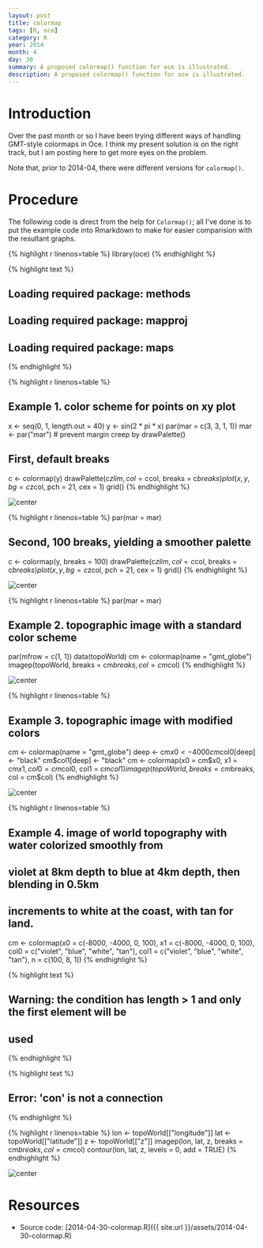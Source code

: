 ```yaml
---
layout: post
title: colormap
tags: [R, oce]
category: R
year: 2014
month: 4
day: 30
summary: A proposed colormap() function for oce is illustrated.
description: A proposed colormap() function for oce is illustrated.
---
```


# Introduction

Over the past month or so I have been trying different ways of handling GMT-style colormaps in Oce.  I think my present solution is on the right track, but I am posting here to get more eyes on the problem.

Note that, prior to 2014-04, there were different versions for ``colormap()``.


# Procedure

The following code is direct from the help for ``Colormap()``; all I've done is to put the example code into Rmarkdown to make for easier comparision with the resultant graphs.


{% highlight r linenos=table %}
library(oce)
{% endhighlight %}



{% highlight text %}
## Loading required package: methods
## Loading required package: mapproj
## Loading required package: maps
{% endhighlight %}



{% highlight r linenos=table %}
## Example 1. color scheme for points on xy plot
x <- seq(0, 1, length.out = 40)
y <- sin(2 * pi * x)
par(mar = c(3, 3, 1, 1))
mar <- par("mar")  # prevent margin creep by drawPalette()
## First, default breaks
c <- colormap(y)
drawPalette(c$zlim, col = c$col, breaks = c$breaks)
plot(x, y, bg = c$zcol, pch = 21, cex = 1)
grid()
{% endhighlight %}

![center](http://dankelley.github.io/figs/2014-04-30-colormap_unnamed-chunk-11.png) 

{% highlight r linenos=table %}
par(mar = mar)
## Second, 100 breaks, yielding a smoother palette
c <- colormap(y, breaks = 100)
drawPalette(c$zlim, col = c$col, breaks = c$breaks)
plot(x, y, bg = c$zcol, pch = 21, cex = 1)
grid()
{% endhighlight %}

![center](http://dankelley.github.io/figs/2014-04-30-colormap_unnamed-chunk-12.png) 

{% highlight r linenos=table %}
par(mar = mar)

## Example 2. topographic image with a standard color scheme
par(mfrow = c(1, 1))
data(topoWorld)
cm <- colormap(name = "gmt_globe")
imagep(topoWorld, breaks = cm$breaks, col = cm$col)
{% endhighlight %}

![center](http://dankelley.github.io/figs/2014-04-30-colormap_unnamed-chunk-13.png) 

{% highlight r linenos=table %}

## Example 3. topographic image with modified colors
cm <- colormap(name = "gmt_globe")
deep <- cm$x0 < -4000
cm$col0[deep] <- "black"
cm$col1[deep] <- "black"
cm <- colormap(x0 = cm$x0, x1 = cm$x1, col0 = cm$col0, col1 = cm$col1)
imagep(topoWorld, breaks = cm$breaks, col = cm$col)
{% endhighlight %}

![center](http://dankelley.github.io/figs/2014-04-30-colormap_unnamed-chunk-14.png) 

{% highlight r linenos=table %}

## Example 4. image of world topography with water colorized smoothly from
## violet at 8km depth to blue at 4km depth, then blending in 0.5km
## increments to white at the coast, with tan for land.
cm <- colormap(x0 = c(-8000, -4000, 0, 100), x1 = c(-8000, -4000, 0, 100), col0 = c("violet", 
    "blue", "white", "tan"), col1 = c("violet", "blue", "white", "tan"), n = c(100, 
    8, 1))
{% endhighlight %}



{% highlight text %}
## Warning: the condition has length > 1 and only the first element will be
## used
{% endhighlight %}



{% highlight text %}
## Error: 'con' is not a connection
{% endhighlight %}



{% highlight r linenos=table %}
lon <- topoWorld[["longitude"]]
lat <- topoWorld[["latitude"]]
z <- topoWorld[["z"]]
imagep(lon, lat, z, breaks = cm$breaks, col = cm$col)
contour(lon, lat, z, levels = 0, add = TRUE)
{% endhighlight %}

![center](http://dankelley.github.io/figs/2014-04-30-colormap_unnamed-chunk-15.png) 


# Resources

* Source code: [2014-04-30-colormap.R]({{ site.url }}/assets/2014-04-30-colormap.R)
